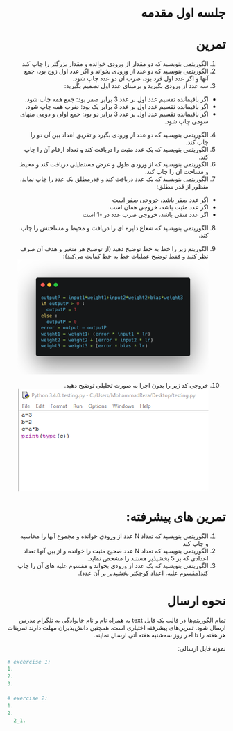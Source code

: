 <div dir="rtl">
  
# جلسه اول مقدمه
  
  
  # تمرین
  1. الگوریتمی بنویسید که دو مقدار از ورودی خوانده و مقدار بزرگتر را چاپ کند
  2. الگوریتمی بنویسید که دو عدد از ورودی بخواند و اگر عدد اول زوج بود، جمع آنها و اگر عدد اول فرد بود، ضرب آن دو عدد چاپ شود.
  3. سه عدد از ورودی بگیرید و برمبنای عدد اول تصمیم بگیرید:
  - اگر باقیمانده تقسیم عدد اول بر عدد 3 برابر صفر بود: جمع همه چاپ شود.
  - اگر باقیمانده تقسیم عدد اول بر عدد 3 برابر یک بود: ضرب همه چاپ شود.
  - اگر باقیمانده تقسیم عدد اول بر عدد 3 برابر دو بود: جمع اولی و دومی منهای سومی چاپ شود.
 
  4. الگوریتمی بنویسید که دو عدد از ورودی بگیرد و تفریق اعداد بین آن دو را چاپ کند.
  5. الگوریتمی بنویسید که  یک عدد مثبت را دریافت کند و تعداد ارقام آن را چاپ کند.
  6. الگوریتمی بنویسید که از ورودی طول و عرض مستطیلی دریافت کند و محیط و مساحت آن را چاپ کند.
  7. الگوریتمی بنویسید که یک عدد دریافت کند و قدرمطلق یک عدد را چاپ نماید. منظور از قدر مطلق:
  - اگر عدد صفر باشد، خروجی صفر است
  - اگر عدد مثبت باشد، خروجی همان است
  - اگر عدد منفی باشد، خروجی ضرب عدد در -1 است
  8. الگوریتمی بنویسید که شعاع دایره ای را دریافت و محیط و مساحتش را چاپ کند.
  9. الگوریتم زیر را خط به خط توضیح دهید (از توضیح هر متغیر و هدف آن صرف نظر کنید و فقط توضیح عملیات خط به خط کفایت می‌کند):
  ![Algorithm Description](./perceptron.png)

  10. خروجی کد زیر را بدون اجرا به صورت تحلیلی توضیح دهید.
![Algorithm Description](./exercise4.png)

  # تمرین های پیشرفته:
  1. الگوریتمی بنویسید که تعداد N عدد از ورودی خوانده و مجموع آنها را محاسبه و چاپ کند
  2. الگوریتمی بنویسید که تعداد N عدد صحیح مثبت را خوانده و از بین آنها تعداد اعدادی که بر 5 بخشپذیر هستند را مشخص نماید.
  3. الگوریتمی بنویسید که یک عدد از ورودی بخواند و مقسوم علیه های آن را چاپ کند(مقسوم علیه، اعداد کوچکتر بخشپذیر بر آن عدد).


  # نحوه ارسال

  تمام الگوریتم‌ها در قالب یک فایل text به همراه نام و نام خانوادگی به تلگرام مدرس ارسال شود. تمرین‌های پیشرفته اختیاری است. همچنین دانش‌پذیران مهلت دارند تمرینات هر هفته را تا آخر روز سه‌شنبه هفته آتی ارسال نمایند.

  نمونه فایل ارسالی:
  </div>
  
  ```python
  # excercise 1:
  1.
  2.
  3.

  # exercise 2:
  1.
  2.
    2_1.
  

  ```